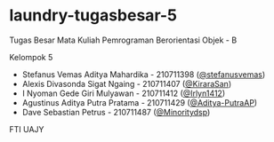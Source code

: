 # laundry-tugasbesar-5

Tugas Besar Mata Kuliah Pemrograman Berorientasi Objek - B

Kelompok 5

- Stefanus Vemas Aditya Mahardika - 210711398	([@stefanusvemas](https://github.com/stefanusvemas))
- Alexis Divasonda Sigat Ngaing - 210711407	([@KiraraSan](https://github.com/KiraraSan))
- I Nyoman Gede Giri Mulyawan - 210711412	([@Irlyn1412](https://github.com/Irlyn1412))
- Agustinus Aditya Putra Pratama - 210711429 ([@Aditya-PutraAP](https://github.com/Aditya-PutraAP))
- Dave Sebastian  Petrus - 210711487	([@Minoritydsp](https://github.com/Minoritydsp))

FTI UAJY
